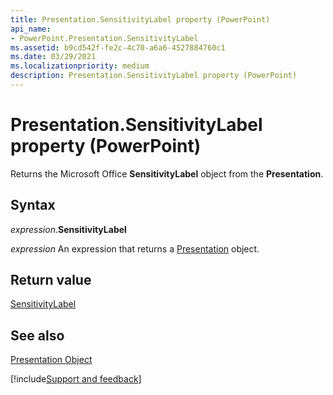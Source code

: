 ```yaml
---
title: Presentation.SensitivityLabel property (PowerPoint)
api_name:
- PowerPoint.Presentation.SensitivityLabel
ms.assetid: b9cd542f-fe2c-4c70-a6a6-4527884760c1
ms.date: 03/29/2021
ms.localizationpriority: medium
description: Presentation.SensitivityLabel property (PowerPoint)
---
```



# Presentation.SensitivityLabel property (PowerPoint)

Returns the Microsoft Office **SensitivityLabel** object from the **Presentation**.


## Syntax

_expression_.**SensitivityLabel**

 _expression_ An expression that returns a [Presentation](PowerPoint.Presentation.md) object.


## Return value

[SensitivityLabel](Office.SensitivityLabel.md)

## See also


[Presentation Object](PowerPoint.Presentation.md)

[!include[Support and feedback](~/includes/feedback-boilerplate.md)]
